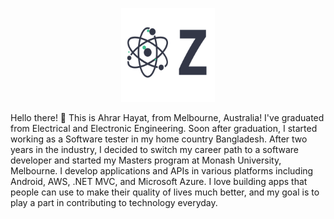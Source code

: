 
<p align="center">
<img width="150" height="150" src="logo2.png">
</p>
Hello there! 👋
This is Ahrar Hayat, from Melbourne, Australia! I've graduated from Electrical and Electronic Engineering. Soon after graduation, I started working as a Software tester in my home country Bangladesh. After two years in the industry, I decided to switch my career path to a software developer and started my Masters program at Monash University, Melbourne. I develop applications and APIs in various platforms including Android, AWS, .NET MVC, and Microsoft Azure. I love building apps that people can use to make their quality of lives much better, and my goal is to play a part in contributing to technology everyday.
